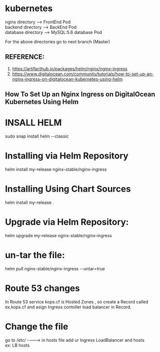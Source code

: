 # kubernetes

nginx directory --> FrontEnd Pod  
backend directory --> BackEnd Pod  
database directory --> MySQL:5.6 database Pod  

For the above directories go to next branch (Master)

REFERENCE:
----------
1) https://artifacthub.io/packages/helm/nginx/nginx-ingress
2) https://www.digitalocean.com/community/tutorials/how-to-set-up-an-nginx-ingress-on-digitalocean-kubernetes-using-helm



How To Set Up an Nginx Ingress on DigitalOcean Kubernetes Using Helm
--------------------------------------------------------------------
INSALL HELM
============
sudo snap install helm --classic

Installing via Helm Repository
==============================
helm install my-release nginx-stable/nginx-ingress

Installing Using Chart Sources
==============================
helm install my-release .

Upgrade via Helm Repository:
============================
helm upgrade my-release nginx-stable/nginx-ingress

un-tar the file:
===============
helm pull nginx-stable/nginx-ingress --untar=true

# Route 53 changes 
In Route 53 service kops.cf is Hosted Zones , so create a Record called ex.kops.cf and asign Ingress contoller load balancer in Record.


# Change the file
go to /etc/  ----> in hosts file add ur Ingress LoadBalancer and hosts  
ex: LB hosts

